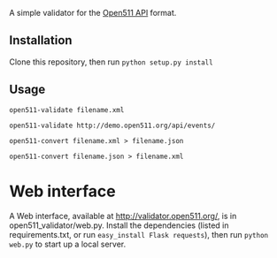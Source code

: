 A simple validator for the [Open511 API](http://www.open511.org/) format.

## Installation

Clone this repository, then run `python setup.py install`

## Usage

    open511-validate filename.xml
    
    open511-validate http://demo.open511.org/api/events/

    open511-convert filename.xml > filename.json

    open511-convert filename.json > filename.xml

# Web interface

A Web interface, available at http://validator.open511.org/, is in open511_validator/web.py. Install the dependencies (listed in requirements.txt, or run `easy_install Flask requests`), then run `python web.py` to start up a local server.